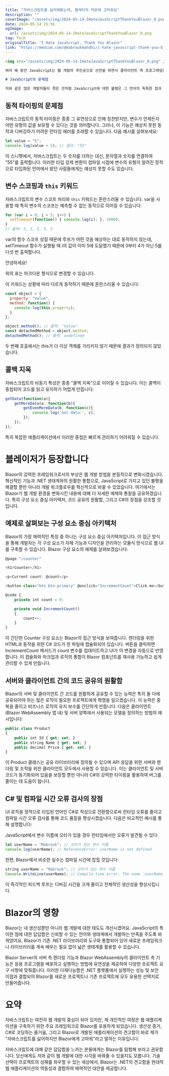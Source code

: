 ```yaml
---
title: "자바스크립트를 싫어해봤는데, 블레이저 덕분에 고마워요"
description: ""
coverImage: "/assets/img/2024-05-14-IHateJavaScriptThankYouBlazor_0.png"
date: 2024-05-14 15:56
ogImage: 
  url: /assets/img/2024-05-14-IHateJavaScriptThankYouBlazor_0.png
tag: Tech
originalTitle: "I Hate JavaScript, Thank You Blazor"
link: "https://medium.com/@mabroukmahdhi/i-hate-javascript-thank-you-blazor-8904333733bc"
---
```



```markdown
<img src="/assets/img/2024-05-14-IHateJavaScriptThankYouBlazor_0.png" />

여러 해 동안 JavaScript는 웹 개발의 주인공으로 선전을 하면서 클라이언트 측 프로그래밍을 지배했습니다. 다양한 브라우저에서의 보급성과 웹 페이지 상호 작용에서 중요한 역할을 하는 기능으로 인해 사람들은 JavaScript를 떠날 수 없었습니다. 그러나 저와 JavaScript의 관계는 지금까지 괴로움으로 가득 찼습니다. 동적 타입의 특성부터 다양한 브라우저 간의 예측할 수 없는 동작까지, JavaScript와 함께한 여행은 디버깅과 해결책 찾기의 롤러코스터였습니다. 그런데 그 모든 것이 Blazor를 만나면서 달라졌습니다.

# JavaScript의 문제점

저와 같은 많은 개발자들이 겪은 것처럼 JavaScript에 대한 불평은 그 언어의 독특한 점과 일관성 부족에서 비롯됩니다. 여기에는 JavaScript의 특정 문제점을 자세히 살펴보며 이 언어의 풍경에 익숙한 많은 사람들에게 공감할 수 있는 예제가 포함되어 있습니다.
```



## 동적 타이핑의 문제점

자바스크립트의 동적 타이핑은 종종 그 유연성으로 인해 칭찬받지만, 변수가 언제든지 어떤 유형의 값을 보유할 수 있다는 것을 의미합니다. 그러나, 이 기능은 예상치 못한 동작과 디버깅하기 어려운 런타임 에러를 초래할 수 있습니다. 다음 예시를 살펴보세요:

```js
let value = "5";
console.log(value + 5); // 결과: "55"
```

이 스니펫에서, 자바스크립트는 두 숫자를 더하는 대신, 문자열과 숫자를 연결하여 "55"를 출력합니다. 이러한 타입 강제 변환이 컴파일 시점에 변수의 유형이 알려진 정적으로 타입화된 언어에서 왔던 사람들에게는 예상치 못할 수도 있습니다.



## 변수 스코핑과 `this` 키워드

자바스크립트의 변수 스코프 처리와 `this` 키워드는 혼란스러울 수 있습니다. var을 사용할 때 특히 변수의 스코프는 예측할 수 없는 동작으로 이어질 수 있습니다:

```js
for (var i = 0; i < 5; i++) {
  setTimeout(function() { console.log(i); }, 1000);
}
// 출력: 5, 5, 5, 5, 5
```

var의 함수 스코프 성질 때문에 루프가 어떤 것을 예상하는 대로 동작하지 않는데, setTimeout 함수가 실행될 때 i의 값이 이미 5에 도달했기 때문에 0부터 4가 아닌 5를 다섯 번 출력합니다.



안녕하세요! 

위의 표는 마크다운 형식으로 변경할 수 있습니다. 

이 키워드는 상황에 따라 다르게 동작하기 때문에 혼란스러울 수 있습니다:

```js
const object = {
  property: "Value",
  method: function() {
    console.log(this.property);
  }
};

object.method(); // 출력: "Value"
const detachedMethod = object.method;
detachedMethod(); // 출력: undefined
```

두 번째 호출에서는 this가 더 이상 객체를 가리키지 않기 때문에 결과가 정의되지 않았습니다.

## 콜백 지옥



자바스크립트의 비동기 특성은 종종 "콜백 지옥"으로 이어질 수 있습니다. 이는 콜백이 중첩되어 코드를 읽고 유지하기 어렵게 만듭니다:

```js
getData(function(a){
    getMoreData(a, function(b){
        getEvenMoreData(b, function(c){
            console.log('Got data:', c);
        });
    });
});
```

특히 복잡한 애플리케이션에서 이러한 중첩은 빠르게 관리하기 어려워질 수 있습니다.

# 블레이저가 등장합니다



Blazor의 강력한 프레임워크로서의 부상은 웹 개발 방법을 본질적으로 변화시켰습니다. 혁신적인 기능과 .NET 생태계와의 원활한 통합으로, JavaScript로 가지고 있던 불평을 해결할 뿐만 아니라 개발 워크플로우를 혁신적으로 바꿀 수 있었습니다. 여기에서는 Blazor가 웹 개발 환경을 변화시킨 내용에 대해 더 자세한 예제와 통찰을 공유하겠습니다. 특히 구성 요소 중심 아키텍처, 코드 공유의 원활함, 그리고 C#의 장점을 강조할 것입니다.

## 예제로 살펴보는 구성 요소 중심 아키텍처

Blazor의 가장 매력적인 특징 중 하나는 구성 요소 중심 아키텍처입니다. 이 접근 방식을 통해 개발자는 각 구성 요소가 자체 기능과 디자인을 관리하는 모듈식 방식으로 웹 UI를 구축할 수 있습니다. Blazor 구성 요소의 예제를 살펴보겠습니다:

```js
@page "/counter"

<h1>Counter</h1>

<p>Current count: @count</p>

<button class="btn btn-primary" @onclick="IncrementCount">Click me</button>

@code {
    private int count = 0;

    private void IncrementCount()
    {
        count++;
    }
}
```



이 간단한 Counter 구성 요소는 Blazor의 접근 방식을 보여줍니다. 렌더링을 위한 HTML과 동작을 위한 C# 코드가 한 파일에 캡슐화되어 있습니다. 버튼을 클릭하면 IncrementCount 메서드가 count 변수를 업데이트하고 UI가 이 변경을 자동으로 반영합니다. 이 캡슐화와 마크업과 로직의 통합이 Blazor 컴포넌트를 재사용 가능하고 쉽게 관리할 수 있게 만듭니다.

## 서버와 클라이언트 간의 코드 공유의 원활함

Blazor의 서버 및 클라이언트 간 코드를 원활하게 공유할 수 있는 능력은 특히 둘 다에 공유되어야 하는 많은 로직이 필요한 프로젝트에게 혁명을 일으켰습니다. 이 능력은 중복을 줄이고 비즈니스 로직의 유지 보수를 간단하게 만듭니다. 다음은 클라이언트 (Blazor WebAssembly 앱 내) 및 서버 양쪽에서 사용되는 모델을 정의하는 방법의 예시입니다:

```js
public class Product
{
    public int Id { get; set; }
    public string Name { get; set; }
    public decimal Price { get; set; }
}
```



이 Product 클래스는 공유 라이브러리에 정의될 수 있으며 API 응답을 위한 서버와 렌더링 및 조작을 위한 클라이언트 모두에서 사용할 수 있습니다. 이는 클라이언트 및 서버 코드가 동기화되어 있음을 보장할 뿐만 아니라 C#의 강력한 타이핑을 활용하여 버그를 줄이는 데 도움이 됩니다.

## C# 및 컴파일 시간 오류 검사의 장점

UI 로직을 정적으로 타입된 언어인 C#로 작성으로 전환함으로써 런타임 오류를 줄이고 컴파일 시간 오류 검사를 통해 코드 품질을 향상시켰습니다. 다음은 비교적인 예시를 통해 설명합니다:

JavaScript에서 변수 이름에 오타가 있을 경우 런타임에서만 오류가 발견될 수 있다:



```js
let userName = "Mabrouk"; // 오타가 있는 변수 이름
console.log(userName); // ReferenceError: userName is not defined
```

한편, Blazor에서 비슷한 실수는 컴파일 시간에 잡힐 것입니다:

```js
string userName = "Mabrouk"; // 오타가 있는 변수 이름
Console.WriteLine(userName); // Compile-time error: The name 'userName' does not exist in the current context
```

이 즉각적인 피드백 루프는 디버깅 시간을 크게 줄이고 전체적인 생산성을 향상시킵니다.



# Blazor의 영향

Blazor는 내 생산성뿐만 아니라 웹 개발에 대한 태도도 개선시켰어요. JavaScript의 특이한 점에 대한 답답함은 신뢰할 수 있는 언어와 생태계에서 개발하는 만족을 주도록 바뀌었어요. Blazor가 기존 .NET 라이브러리와 도구와 통합되어 있어 새로운 프레임워크나 라이브러리를 계속 배우는 필요 없이 넓은 생태계를 활용할 수 있습니다.

Blazor Server의 서버 측 렌더링 기능과 Blazor WebAssembly의 클라이언트 측 기능은 응용 프로그램을 배포하고 실행하는 방법에 유연성을 제공하여 다양한 프로젝트 요구 사항에 맞춰줍니다. 이러한 다재다능함은 .NET 플랫폼에서 실행하는 성능 및 보안 이점과 결합되어 Blazor를 새로운 프로젝트나 기존 프로젝트에 모두 유용한 선택지로 만들어줍니다.

# 요약



자바스크립트는 여전히 웹 개발의 중심이 되어 있지만, 제 개인적인 여정은 웹 애플리케이션을 구축하기 위한 주요 프레임워크로 Blazor를 포용하게 되었습니다. 생산성 증가, C#로 코딩하는 즐거움, 그리고 Blazor로 개발된 애플리케이션의 견고함이 바로 제가 "자바스크립트를 싫어하지만 Blazor에게 고마워"라고 말하는 이유입니다.

자바스크립트에 대해 같은 답답함을 느끼는 분들에게는 Blazor를 탐험해 보라고 권유합니다. 당신에게도 저와 같이 웹 개발에 대한 시각을 바꿔줄 수 있을지도 모릅니다. 기술 선택이 프로젝트의 성패를 좌우할 수 있는 세상에서, Blazor는 .NET의 견고함을 현대적 웹 애플리케이션의 역동성과 결합하여 매력적인 대안을 제공합니다.